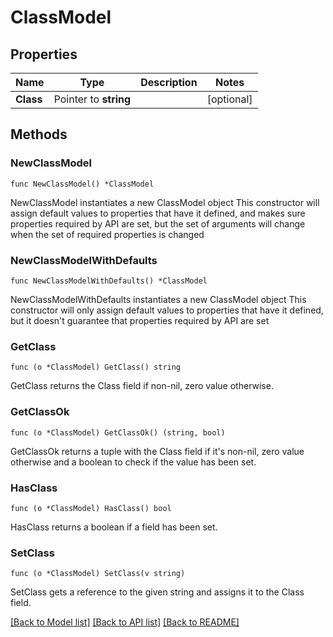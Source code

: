 # ClassModel

## Properties

Name | Type | Description | Notes
------------ | ------------- | ------------- | -------------
**Class** | Pointer to **string** |  | [optional] 

## Methods

### NewClassModel

`func NewClassModel() *ClassModel`

NewClassModel instantiates a new ClassModel object
This constructor will assign default values to properties that have it defined,
and makes sure properties required by API are set, but the set of arguments
will change when the set of required properties is changed

### NewClassModelWithDefaults

`func NewClassModelWithDefaults() *ClassModel`

NewClassModelWithDefaults instantiates a new ClassModel object
This constructor will only assign default values to properties that have it defined,
but it doesn't guarantee that properties required by API are set

### GetClass

`func (o *ClassModel) GetClass() string`

GetClass returns the Class field if non-nil, zero value otherwise.

### GetClassOk

`func (o *ClassModel) GetClassOk() (string, bool)`

GetClassOk returns a tuple with the Class field if it's non-nil, zero value otherwise
and a boolean to check if the value has been set.

### HasClass

`func (o *ClassModel) HasClass() bool`

HasClass returns a boolean if a field has been set.

### SetClass

`func (o *ClassModel) SetClass(v string)`

SetClass gets a reference to the given string and assigns it to the Class field.


[[Back to Model list]](../README.md#documentation-for-models) [[Back to API list]](../README.md#documentation-for-api-endpoints) [[Back to README]](../README.md)


